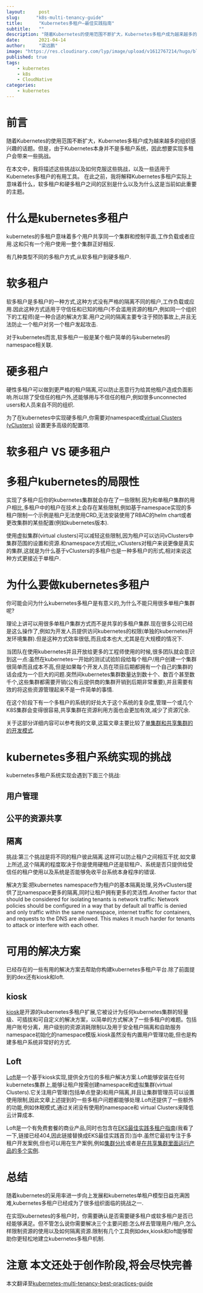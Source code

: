```yaml
---
layout:     post 
slug:      "k8s-multi-tenancy-guide"
title:      "Kubernetes多租户–最佳实践指南"
subtitle:   ""
description: "随着Kubernetes的使用范围不断扩大，Kubernetes多租户成为越来越多的组织感兴趣的话题。但是，由于Kubernetes本身并不是多租户系统，因此正确实现多租户会带来一些挑战"
date:       2021-04-14
author:     "梁远鹏"
image: "https://res.cloudinary.com/lyp/image/upload/v1612767214/hugo/blog.github.io/pexels-shuxuan-cao-4719637.jpg"
published: true
tags:
    - kubernetes 
    - k8s
    - CloudNative
categories: 
    - kubernetes
---  
```


# 前言  

随着Kubernetes的使用范围不断扩大，Kubernetes多租户成为越来越多的组织感兴趣的话题。但是，由于Kubernetes本身并不是多租户系统，因此想要实现多租户会带来一些挑战。

在本文中，我将描述这些挑战以及如何克服这些挑战，以及一些适用于Kubernetes多租户的有用工具。 在此之前，我将解释Kubernetes多租户实际上意味着什么，软多租户和硬多租户之间的区别是什么以及为什么这是当前如此重要的主题。  

# 什么是kubernetes多租户  

kubernetes的多租户意味着多个用户共享同一个集群和控制平面,工作负载或者应用.这和只有一个用户使用一整个集群正好相反.  

有几种类型不同的多租户方式,从软多租户到硬多租户.  

# 软多租户  

软多租户是多租户的一种方式,这种方式没有严格的隔离不同的租户,工作负载或应用.因此这种方式适用于守信任和已知的租户(不会滥用资源的租户,例如同一个组织下的工程师)是一种合适的解决方案.用户之间的隔离主要专注于预防事故上,并且无法防止一个租户对另一个租户发起攻击.  

对于kubernetes而言,软多租户一般是某个租户简单的与kubernetes的namespace相关联.  

# 硬多租户   

硬性多租户可以做到更严格的租户隔离,可以防止恶意行为给其他租户造成负面影响.所以除了受信任的租户外,还能够用与不信任的租户,例如很多unconnected users和人员来自不同的组织.   

为了在kubernetes中实现硬多租户,你需要对namespace或[virtual Clusters (vClusters)](https://loft.sh/blog/introduction-into-virtual-clusters-in-kubernetes/) 设置更多高级的配置项.

# 软多租户 VS 硬多租户  

# 多租户kubernetes的局限性  

实现了多租户后你的kubernetes集群就会存在了一些限制.因为和单租户集群的用户相比,多租户中的租户在技术上会存在某些限制,例如基于namespace实现的多租户限制一个示例是租户无法使用CRD,无法安装使用了RBAC的helm chart或者更改集群的某些配置(例如kubernetes版本).

使用虚拟集群(virtual clusters)可以减轻这些限制,因为租户可以访问vClusters中集群范围的设置和资源.和namespace方式相比,vClusters对租户来说更像是真实的集群,这就是为什么基于vClusters的多租户也是一种多租户的形式,相对来说这种方式更接近于单租户.  

# 为什么要做kubernetes多租户

你可能会问为什么kubernetes多租户是有意义的,为什么不能只用很多单租户集群呢?  

理论上讲可以用很多单租户集群方式而不是共享的多租户集群.现在很多公司已经是这么操作了,例如为开发人员提供访问kubernetes的权限(单独的kubernetes开发环境集群).但是这种方式效率很低,而且成本也大,尤其是在大规模的情况下.  

当团队在使用kubernetes并且开放给更多的工程师使用的时候,很多团队就会意识到这一点:虽然在kubernetes一开始的测试试验阶段给每个租户/用户创建一个集群很简单而且成本不高,但是如果每个开发人员在项目后期都拥有一个自己的集群的话会成为一个巨大的问题.突然间kubernetes集群数量达到数十个、数百个甚至数千个,这些集群都需要开销(公有云提供商的集群开销到后期非常重要),并且需要有效的将这些资源管理起来不是一件简单的事情.  

在这个阶段下有一个多租户的系统的好处大于这个系统的复杂度,管理一个或几个K8S集群会变得很容易,共享集群在资源利用方面也会更加有效,减少了资源冗余.  

关于这部分详细内容可以参考我的文章,这篇文章主要比较了[单集群和共享集群的的开发模式](https://loft.sh/blog/individual_kubernetes_clusters_vs-_shared_kubernetes_clusters_for_development/).  


# kubernetes多租户系统实现的挑战  

kubernetes多租户系统实现会遇到下面三个挑战:  

## 用户管理  
## 公平的资源共享  

## 隔离  

挑战:第三个挑战是将不同的租户彼此隔离.这样可以防止租户之间相互干扰.如文章上所述,这个隔离的程度取决于你是使用硬租户还是软租户、系统是否只提供给受信任的租户使用以及系统是否能够免收平台系统本身程序的错误.

解决方案:把kubernetes namespace作为租户的基本隔离处理,另外vClusters提供了比namespace更多的隔离,同时让租户拥有更多的灵活性.Another factor that should be considered for isolating tenants is network traffic: Network policies should be configured in a way that by default all traffic is denied and only traffic within the same namespace, internet traffic for containers, and requests to the DNS are allowed. This makes it much harder for tenants to attack or interfere with each other.

# 可用的解决方案  

已经存在的一些有用的解决方案去帮助你构建kubernetes多租户平台.除了前面提到的dex还有kiosk和loft.

## kiosk 
[kiosk](https://github.com/loft-sh/kiosk)是开源的kubernetes多租户扩展,它被设计为任何kubernetes集群的轻量级、可插拔和可自定义的解决方案，以简单的方式解决了一些多租户的难题。包括用户账号分离，用户级别的资源消耗限制以及用于安全租户隔离和自助服务namespace初始化的namespace模版.kiosk虽然没有内置用户管理功能,但也是构建多租户系统非常好的方式. 

## Loft  
[Loft](https://loft.sh/)是一个基于kiosk实现,提供全方位的多租户解决方案.Loft能够安装在任何kubernetes集群上,能够让租户按需创建namespace和虚拟集群(virtual Clusters).它关注用户管理(包括单点登录)和用户隔离,并且让集群管理员可以设置使用限制,因此文章上述提到的一些多租户问题都能够处理.Loft还提供了一些额外的功能,例如休眠模式,通过关闭没有使用的namespace和 virtual Clusters来降低云计算成本.  

Loft是一个有免费套餐的商业产品,同时也包含在[EKS最佳实践多租户指南](https://aws.github.io/aws-eks-best-practices)(我看了一下,链接已经404,因此链接替换成EKS最佳实践首页)当中.虽然它最初专注于多租户开发案例,但也可以用在生产案例,例如[集群分片](https://loft.sh/use-cases/kubernetes-cluster-sharding)或者是[在共享集群里面运行产品的多个实例](https://loft.sh/use-cases/cloud-native-managed-products).

# 总结  
随着kubernetes的采用率进一步向上发展和kubernetes单租户模型日益充满困难,kubernetes多租户已经成为了很多组织面临的挑战之一.

在实现kubernetes的多租户时，你需要确认是否需要硬多租户或软多租户是否已经能够满足。但不管怎么说你需要解决三个主要问题:怎么样去管理用户/租户,怎么样限制资源的使用以及如何隔离资源.限制有几个工具例如dex,kiosk和loft能够帮助你更轻松地建立kubernetes多租户机制.

# 注意 本文还处于创作阶段,将会尽快完善  

本文翻译至[kubernetes-multi-tenancy-best-practices-guide](https://loft.sh/blog/kubernetes-multi-tenancy-best-practices-guide/)
